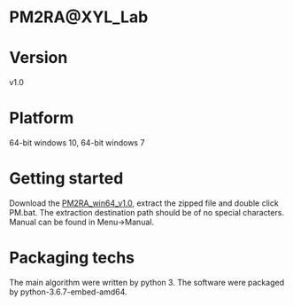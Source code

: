 # PM2RA@XYL_Lab 
# Version
v1.0
# Platform
64-bit windows 10, 64-bit windows 7
# Getting started
Download the [PM2RA_win64_v1.0](http://www.pm2ra-xingyinliulab.cn/software/PM2RA_win64_v1.0.zip), extract the zipped file and double click PM.bat. The extraction destination path should be of no special characters. Manual can be found in Menu->Manual.
# Packaging techs
The main algorithm were written by python 3. The software were packaged by python-3.6.7-embed-amd64.

